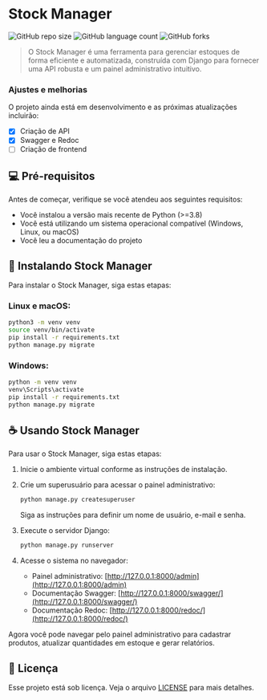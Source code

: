 
# Stock Manager

![GitHub repo size](https://img.shields.io/github/repo-size/isaiasvas/stock-manager?style=for-the-badge)
![GitHub language count](https://img.shields.io/github/languages/count/isaiasvas/stock-manager?style=for-the-badge)
![GitHub forks](https://img.shields.io/github/forks/isaiasvas/stock-manager?style=for-the-badge)

> O Stock Manager é uma ferramenta para gerenciar estoques de forma eficiente e automatizada, construída com Django para fornecer uma API robusta e um painel administrativo intuitivo.

### Ajustes e melhorias

O projeto ainda está em desenvolvimento e as próximas atualizações incluirão:

- [x] Criação de API
- [x] Swagger e Redoc
- [ ] Criação de frontend

## 💻 Pré-requisitos

Antes de começar, verifique se você atendeu aos seguintes requisitos:

- Você instalou a versão mais recente de Python (>=3.8)
- Você está utilizando um sistema operacional compatível (Windows, Linux, ou macOS)
- Você leu a documentação do projeto

## 🚀 Instalando Stock Manager

Para instalar o Stock Manager, siga estas etapas:

### Linux e macOS:
```bash
python3 -m venv venv
source venv/bin/activate
pip install -r requirements.txt
python manage.py migrate
```

### Windows:
```bash
python -m venv venv
venv\Scripts\activate
pip install -r requirements.txt
python manage.py migrate
```

## ☕ Usando Stock Manager

Para usar o Stock Manager, siga estas etapas:

1. Inicie o ambiente virtual conforme as instruções de instalação.
2. Crie um superusuário para acessar o painel administrativo:
   ```bash
   python manage.py createsuperuser
   ```
   Siga as instruções para definir um nome de usuário, e-mail e senha.

3. Execute o servidor Django:
   ```bash
   python manage.py runserver
   ```

4. Acesse o sistema no navegador:
   - Painel administrativo: [http://127.0.0.1:8000/admin](http://127.0.0.1:8000/admin)
   - Documentação Swagger: [http://127.0.0.1:8000/swagger/](http://127.0.0.1:8000/swagger/)
   - Documentação Redoc: [http://127.0.0.1:8000/redoc/](http://127.0.0.1:8000/redoc/)

Agora você pode navegar pelo painel administrativo para cadastrar produtos, atualizar quantidades em estoque e gerar relatórios.

## 📝 Licença

Esse projeto está sob licença. Veja o arquivo [LICENSE](LICENSE.md) para mais detalhes.

